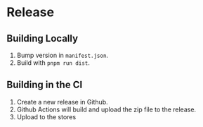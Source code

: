 # Release

## Building Locally

1. Bump version in `manifest.json`.
2. Build with `pnpm run dist`.

## Building in the CI

1. Create a new release in Github.
2. Github Actions will build and upload the zip file to the release.
3. Upload to the stores
